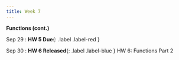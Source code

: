 ```yaml
---
title: Week 7
---
```


**Functions (cont.)**

Sep 29
:  **HW 5 Due**{: .label .label-red }

Sep 30
:  **HW 6 Released**{: .label .label-blue } HW 6: Functions Part 2

